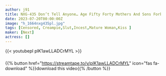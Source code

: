```yaml
---
author: j91
title: NXG-435 Don’t Tell Anyone… Age Fifty Forty Mothers And Sons Forbidden Sex Education
date: 2023-07-20T00:00:00Z
image: "h_1664nxg435pl.jpg"
tags: [Censored, Creampie,Slut,Incest,Mature Woman,Kiss	]
maker: [Next]
actress: []
---
```



{{< youtubepl plK1awLLADCrMYL >}}
###

{{% button href="https://streamtape.to/v/plK1awLLADCrMYL" icon="fas fa-download" %}}download this video{{% /button %}}
